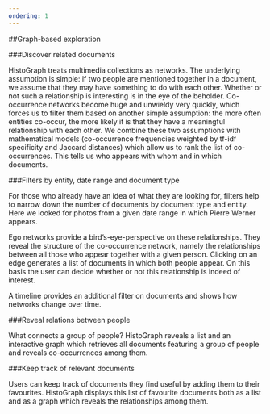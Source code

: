 ```yaml
---
ordering: 1
---
```


##Graph-based exploration

###Discover related documents


HistoGraph treats multimedia collections as networks. The underlying assumption is simple: if two people are mentioned together in a document, we assume that they may have something to do with each other. Whether or not such a relationship is interesting is in the eye of the beholder. Co-occurrence networks become huge and unwieldy very quickly, which forces us to filter them based on another simple assumption: the more often entities co-occur, the more likely it is that they have a meaningful relationship with each other. We combine these two assumptions with mathematical models (co-occurrence frequencies weighted by tf-idf specificity and Jaccard distances) which allow us to rank the list of co-occurrences. This tells us who appears with whom and in which documents.
 

###Filters by entity, date range and document type

For those who already have an idea of what they are looking for, filters help to narrow down the number of documents by document type and entity. Here we looked for photos from a given date range in which Pierre Werner appears.

Ego networks provide a bird’s-eye-perspective on these relationships. They reveal the structure of the co-occurrence network, namely the relationships between all those who appear together with a given person. Clicking on an edge generates a list of documents in which both people appear. On this basis the user can decide whether or not this relationship is indeed of interest.

A timeline provides an additional filter on documents and shows how networks change over time. 
 



###Reveal relations between people

What connects a group of people? HistoGraph reveals a list and an interactive graph which retrieves all documents featuring a group of people and reveals co-occurrences among them.

 
###Keep track of relevant documents

Users can keep track of documents they find useful by adding them to their favourites. HistoGraph displays this list of favourite documents both as a list and as a graph which reveals the relationships among them.

